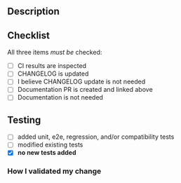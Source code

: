 ## Description
<!--- A detailed explanation of the changes in your PR. Feel free to remove this section if the title of your PR is sufficiently descriptive. -->


## Checklist
All three items *must be* checked:
<!-- Remove conflicting items that won't be checked -->

- [ ] CI results are inspected
- [ ] CHANGELOG is updated
- [ ] I believe CHANGELOG update is not needed
- [ ] Documentation PR is created and linked above
- [ ] Documentation is not needed

## Testing
- [ ] added unit, e2e, regression, and/or compatibility tests
- [ ] modified existing tests
- [x] **no new tests added**
  <!--- Please explain why unless it's obvious, e.g., the PR is a one-line comment change. -->

### How I validated my change

<!---
Use this space to explain **how you validated** that **your change functions exactly how you expect it**.
Feel free to attach JSON snippets, curl commands, screenshots, etc. Apply a simple benchmark: would the information you
provided convince any reviewer or any external reader that you did enough to validate your change.

It is acceptable to assume trust and keep this section light, e.g. as a bullet-point list.

It is acceptable to skip testing in cases when CI is sufficient, or it's a markdown or code comment change only.
It is also acceptable to skip testing for changes that are too taxing to test before merging. In such case you are
responsible for the change after it gets merged which includes reverting, fixing, etc. Make sure you validate the change
ASAP after it gets merged or explain in PR when the validation will be performed.
Explain here why you skipped testing in case you did so.

Have you created automated tests for your change? Explain here which validation activities you did manually and why so.
-->
